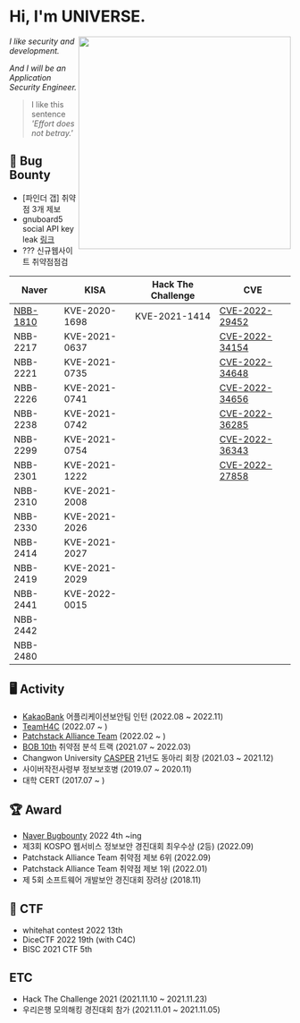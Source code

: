 # Hi, I'm UNIVERSE.

<img align='right' src="https://github-readme-stats.vercel.app/api?username=Universe1122&show_icons=true&theme=radical" width="380">

*I like security and development.*

*And I will be an Application Security Engineer.*

> I like this sentence *'Effort does not betray.'*

## 🐞 Bug Bounty 
- [파인더 갭] 취약점 3개 제보
- gnuboard5 social API key leak [링크](https://github.com/gnuboard/gnuboard5/issues/175)
- ??? 신규웹사이트 취약점점검

| Naver | KISA | Hack The Challenge| CVE |
| ------ | ------ | ------ | ------ |
| [NBB-1810](https://bugbounty.naver.com/ko/halloffame) | KVE-2020-1698 | KVE-2021-1414 | [CVE-2022-29452](https://patchstack.com/database/vulnerability/export-all-urls/wordpress-export-all-urls-plugin-4-1-authenticated-stored-cross-site-scripting-xss-vulnerability) |
| NBB-2217 | KVE-2021-0637 |  | [CVE-2022-34154](https://patchstack.com/database/vulnerability/enable-svg-webp-ico-upload/wordpress-enable-svg-webp-ico-upload-plugin-1-0-1-authenticated-arbitrary-file-upload-vulnerability) |
| NBB-2221 | KVE-2021-0735 |  | [CVE-2022-34648](https://patchstack.com/database/vulnerability/uploading-svgwebp-and-ico-files/wordpress-uploading-svg-webp-and-ico-files-plugin-1-0-0-authenticated-stored-cross-site-scripting-xss-vulnerability) | 
| NBB-2226 | KVE-2021-0741 |  | [CVE-2022-34656](https://patchstack.com/database/vulnerability/polls-widget/wordpress-poll-survey-questionnaire-and-voting-system-plugin-1-7-4-authenticated-cross-site-scripting-xss-vulnerability) |
| NBB-2238 | KVE-2021-0742 |  | [CVE-2022-36285](https://patchstack.com/database/vulnerability/uploading-svgwebp-and-ico-files/wordpress-uploading-svg-webp-and-ico-files-plugin-1-0-0-authenticated-arbitrary-file-upload-vulnerability) |
| NBB-2299 | KVE-2021-0754 |  | [CVE-2022-36343](https://patchstack.com/database/vulnerability/enable-svg-webp-ico-upload/wordpress-enable-svg-webp-ico-upload-plugin-1-0-1-authenticated-stored-cross-site-scripting-xss-vulnerability) |
| NBB-2301 | KVE-2021-1222 |  | [CVE-2022-27858](https://patchstack.com/database/vulnerability/aryo-activity-log/wordpress-activity-log-plugin-2-8-3-csv-injection-vulnerability) |
| NBB-2310 | KVE-2021-2008 |  |  |
| NBB-2330 | KVE-2021-2026 |  |  |
| NBB-2414 | KVE-2021-2027 |  |  |
| NBB-2419 | KVE-2021-2029 |  |  |
| NBB-2441 | KVE-2022-0015 |  |  |
| NBB-2442 | |  |  |
| NBB-2480 | |  |  |


## 🖥️ Activity
- [KakaoBank](https://www.kakaobank.com/) 어플리케이션보안팀 인턴 (2022.08 ~ 2022.11) 
- [TeamH4C](https://teamh4c.com/) (2022.07 ~ )
- [Patchstack Alliance Team](https://patchstack.com/articles/introducing-patchstack-alliance/) (2022.02 ~ )
- [BOB 10th](https://www.kitribob.kr/) 취약점 분석 트랙 (2021.07 ~ 2022.03)
- Changwon University [CASPER](https://casper.or.kr) 21년도 동아리 회장 (2021.03 ~ 2021.12)
- 사이버작전사령부 정보보호병 (2019.07 ~ 2020.11)
- 대학 CERT (2017.07 ~ )

## 🏆 Award
- [Naver Bugbounty](https://bugbounty.naver.com/ko/halloffame) 2022 4th ~ing
- 제3회 KOSPO 웹서비스 정보보안 경진대회 최우수상 (2등) (2022.09)
- Patchstack Alliance Team 취약점 제보 6위 (2022.09)
- Patchstack Alliance Team 취약점 제보 1위 (2022.01)
- 제 5회 소프트웨어 개발보안 경진대회 장려상 (2018.11)

## 🚩 CTF
- whitehat contest 2022 13th
- DiceCTF 2022 19th (with C4C)
- BISC 2021 CTF 5th

## ETC
- Hack The Challenge 2021 (2021.11.10 ~ 2021.11.23)
- 우리은행 모의해킹 경진대회 참가 (2021.11.01 ~ 2021.11.05)
